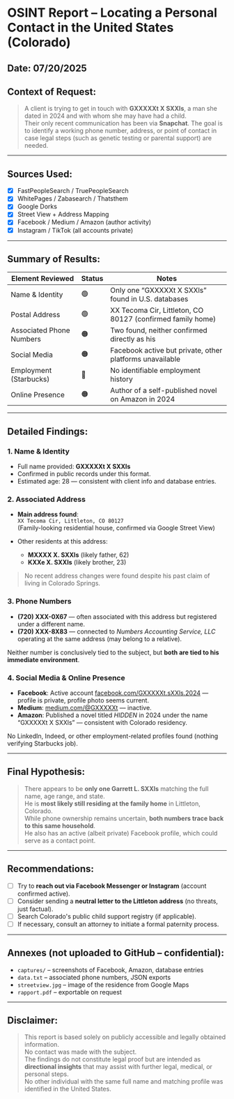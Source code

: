 # OSINT Report – Locating a Personal Contact in the United States (Colorado)

## Date: 07/20/2025  
## Context of Request:
> A client is trying to get in touch with **GXXXXXt X SXXls**, a man she dated in 2024 and with whom she may have had a child.  
> Their only recent communication has been via **Snapchat**. The goal is to identify a working phone number, address, or point of contact in case legal steps (such as genetic testing or parental support) are needed.

---

## Sources Used:

- [x] FastPeopleSearch / TruePeopleSearch  
- [x] WhitePages / Zabasearch / Thatsthem  
- [x] Google Dorks  
- [x] Street View + Address Mapping  
- [x] Facebook / Medium / Amazon (author activity)  
- [x] Instagram / TikTok (all accounts private)

---

## Summary of Results:

| Element Reviewed         | Status   | Notes                                                          |
|--------------------------|----------|-----------------------------------------------------------------|
| Name & Identity          | 🟢        | Only one “GXXXXXt X SXXls” found in U.S. databases              |
| Postal Address           | 🟢        | XX Tecoma Cir, Littleton, CO 80127 (confirmed family home)     |
| Associated Phone Numbers | 🟠        | Two found, neither confirmed directly as his                    |
| Social Media             | 🟠        | Facebook active but private, other platforms unavailable        |
| Employment (Starbucks)   | 🔴        | No identifiable employment history                              |
| Online Presence          | 🟠        | Author of a self-published novel on Amazon in 2024              |

---

## Detailed Findings:

### 1. Name & Identity
- Full name provided: **GXXXXXt X SXXls**  
- Confirmed in public records under this format.  
- Estimated age: 28 — consistent with client info and database entries.

### 2. Associated Address
- **Main address found**:  
  `XX Tecoma Cir, Littleton, CO 80127`  
  (Family-looking residential house, confirmed via Google Street View)

- Other residents at this address:  
  - **MXXXX X. SXXls** (likely father, 62)  
  - **KXXe X. SXXls** (likely brother, 23)

> No recent address changes were found despite his past claim of living in Colorado Springs.

### 3. Phone Numbers
- **(720) XXX-0X67** — often associated with this address but registered under a different name.
- **(720) XXX-8X83** — connected to *Numbers Accounting Service, LLC* operating at the same address (may belong to a relative).

Neither number is conclusively tied to the subject, but **both are tied to his immediate environment**.

### 4. Social Media & Online Presence
- **Facebook**: Active account [facebook.com/GXXXXXt.sXXls.2024](https://www.facebook.com/GXXXXXt.sXXls.2024) — profile is private, profile photo seems current.
- **Medium**: [medium.com/@GXXXXXt](https://medium.com/@GXXXXXt) — inactive.
- **Amazon**: Published a novel titled *HIDDEN* in 2024 under the name “GXXXXXt X SXXls” — consistent with Colorado residency.

No LinkedIn, Indeed, or other employment-related profiles found (nothing verifying Starbucks job).

---

## Final Hypothesis:

> There appears to be **only one Garrett L. SXXls** matching the full name, age range, and state.  
> He is **most likely still residing at the family home** in Littleton, Colorado.  
> While phone ownership remains uncertain, **both numbers trace back to this same household**.  
> He also has an active (albeit private) Facebook profile, which could serve as a contact point.

---

## Recommendations:

- [ ] Try to **reach out via Facebook Messenger or Instagram** (account confirmed active).
- [ ] Consider sending a **neutral letter to the Littleton address** (no threats, just factual).
- [ ] Search Colorado's public child support registry (if applicable).
- [ ] If necessary, consult an attorney to initiate a formal paternity process.

---

## Annexes (not uploaded to GitHub – confidential):

- `captures/` – screenshots of Facebook, Amazon, database entries  
- `data.txt` – associated phone numbers, JSON exports  
- `streetview.jpg` – image of the residence from Google Maps  
- `rapport.pdf` – exportable on request

---

## Disclaimer:

> This report is based solely on publicly accessible and legally obtained information.  
> No contact was made with the subject.  
> The findings do not constitute legal proof but are intended as **directional insights** that may assist with further legal, medical, or personal steps.  
> No other individual with the same full name and matching profile was identified in the United States.
